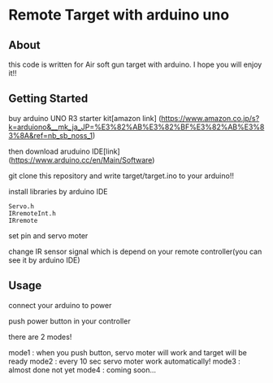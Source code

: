 # Remote Target with arduino uno

## About
this code is written for Air soft gun target with arduino.
I hope you will enjoy it!!


## Getting Started
buy arduino UNO R3 starter kit[amazon link]
(https://www.amazon.co.jp/s?k=arduiono&__mk_ja_JP=%E3%82%AB%E3%82%BF%E3%82%AB%E3%83%8A&ref=nb_sb_noss_1)

then download aruduino IDE[link]
(https://www.arduino.cc/en/Main/Software)

git clone this repository and write target/target.ino to your arduino!!

install libraries by arduino IDE
```
Servo.h
IRremoteInt.h
IRremote
```
set pin and servo moter

change IR sensor signal which is depend on your remote controller(you can see it by arduino IDE)

## Usage
connect your arduino to power

push power button in your controller


there are 2 modes!

mode1 : when you push button, servo moter will work and target will be ready
mode2 : every 10 sec servo moter work automatically!
mode3 : almost done not yet
mode4 : coming soon...
